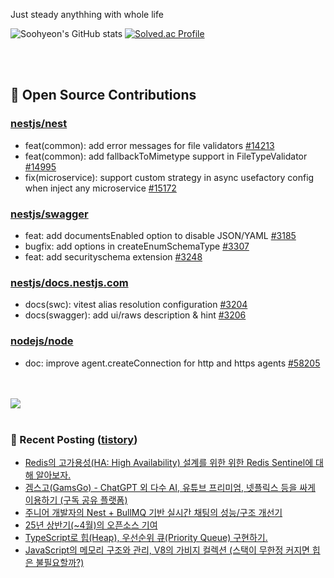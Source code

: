 Just steady anythhing with whole life

![Soohyeon's GitHub stats](https://github-readme-stats.vercel.app/api?username=mag123c&show_icons=true&theme=dark)
[![Solved.ac Profile](http://mazassumnida.wtf/api/v2/generate_badge?boj=diehreo)](https://solved.ac/diehreo/)

<br>
<br>

## 📖 Open Source Contributions
### [nestjs/nest](https://github.com/nestjs/nest)
- feat(common): add error messages for file validators [#14213](https://github.com/nestjs/nest/pull/14213)
- feat(common): add fallbackToMimetype support in FileTypeValidator [#14995](https://github.com/nestjs/nest/pull/14995)
- fix(microservice): support custom strategy in async usefactory config when inject any microservice [#15172](https://github.com/nestjs/nest/pull/15172)

### [nestjs/swagger](https://github.com/nestjs/swagger)
- feat: add documentsEnabled option to disable JSON/YAML [#3185](https://github.com/nestjs/swagger/pull/3185)
- bugfix: add options in createEnumSchemaType [#3307](https://github.com/nestjs/swagger/pull/3307)
- feat: add securityschema extension [#3248](https://github.com/nestjs/swagger/pull/3248)

### [nestjs/docs.nestjs.com](https://github.com/nestjs/docs.nestjs.com)
- docs(swc): vitest alias resolution configuration [#3204](https://github.com/nestjs/docs.nestjs.com/pull/3204/checks)
- docs(swagger): add ui/raws description & hint [#3206](https://github.com/nestjs/docs.nestjs.com/pull/3206/checks)

### [nodejs/node](https://github.com/nodejs/node)
- doc: improve agent.createConnection for http and https agents [#58205](https://github.com/nodejs/node/pull/58205)



<br>
<br>

<a href="https://github.com/devxb/gitanimals">
  <img src="https://render.gitanimals.org/farms/mag123c"/>
</a>

<br>
<br>



### 📕 Recent Posting ([tistory](https://mag1c.tistory.com))
- [Redis의 고가용성(HA: High Availability) 설계를 위한 위한 Redis Sentinel에 대해 알아보자.](https://mag1c.tistory.com/568)</br>
- [겜스고(GamsGo) - ChatGPT 외 다수 AI, 유튜브 프리미엄, 넷플릭스 등을 싸게 이용하기 (구독 공유 플랫폼)](https://mag1c.tistory.com/567)</br>
- [주니어 개발자의 Nest + BullMQ 기반 실시간 채팅의 성능/구조 개선기](https://mag1c.tistory.com/566)</br>
- [25년 상반기(~4월)의 오픈소스 기여](https://mag1c.tistory.com/565)</br>
- [TypeScript로 힙(Heap), 우선순위 큐(Priority Queue) 구현하기.](https://mag1c.tistory.com/564)</br>
- [JavaScript의 메모리 구조와 관리, V8의 가비지 컬렉션 (스택이 무한정 커지면 힙은 불필요할까?)](https://mag1c.tistory.com/563)</br>
